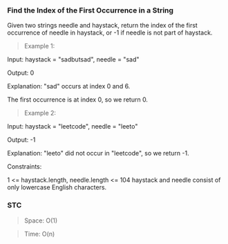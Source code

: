### Find the Index of the First Occurrence in a String

Given two strings needle and haystack, return the index of the first occurrence of needle in haystack, or -1 if needle is not part of haystack.

> Example 1:

Input: haystack = "sadbutsad", needle = "sad"

Output: 0

Explanation: "sad" occurs at index 0 and 6.

The first occurrence is at index 0, so we return 0.

> Example 2:

Input: haystack = "leetcode", needle = "leeto"

Output: -1

Explanation: "leeto" did not occur in "leetcode", so we return -1.

Constraints:

1 <= haystack.length, needle.length <= 104 haystack and needle consist of only lowercase English characters.

### STC

> Space: O(1)

> Time: O(n)
